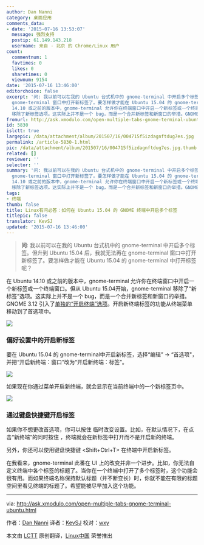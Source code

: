 ```yaml
---
author: Dan Nanni
category: 桌面应用
comments_data:
- date: '2015-07-16 13:53:07'
  message: 强烈支持
  postip: 61.149.143.218
  username: 来自 - 北京 的 Chrome/Linux 用户
count:
  commentnum: 1
  favtimes: 0
  likes: 0
  sharetimes: 0
  viewnum: 9154
date: '2015-07-16 13:46:00'
editorchoice: false
excerpt: '问: 我以前可以在我的 Ubuntu 台式机中的 gnome-terminal 中开启多个标签。但升到 Ubuntu 15.04 后，我就无法再在
  gnome-terminal 窗口中打开新标签了。要怎样做才能在 Ubuntu 15.04 的 gnome-terminal 中打开标签呢？  在 Ubuntu
  14.10 或之前的版本中，gnome-terminal 允许你在终端窗口中开启一个新标签或一个终端窗口。但从 Ubuntu 15.04开始，gnome-terminal
  移除了新标签选项。这实际上并不是一个 bug，而是一个合并新标签和新窗口的举措。GNOME 3.12 引入了单独的开启终端选项。开启新终端标签的功能从终端菜单移动到了首选项中。'
fromurl: http://ask.xmodulo.com/open-multiple-tabs-gnome-terminal-ubuntu.html
id: 5830
islctt: true
largepic: /data/attachment/album/201507/16/004715f5izdagnftdug7es.jpg
permalink: /article-5830-1.html
pic: /data/attachment/album/201507/16/004715f5izdagnftdug7es.jpg.thumb.jpg
related: []
reviewer: ''
selector: ''
summary: '问: 我以前可以在我的 Ubuntu 台式机中的 gnome-terminal 中开启多个标签。但升到 Ubuntu 15.04 后，我就无法再在
  gnome-terminal 窗口中打开新标签了。要怎样做才能在 Ubuntu 15.04 的 gnome-terminal 中打开标签呢？  在 Ubuntu
  14.10 或之前的版本中，gnome-terminal 允许你在终端窗口中开启一个新标签或一个终端窗口。但从 Ubuntu 15.04开始，gnome-terminal
  移除了新标签选项。这实际上并不是一个 bug，而是一个合并新标签和新窗口的举措。GNOME 3.12 引入了单独的开启终端选项。开启新终端标签的功能从终端菜单移动到了首选项中。'
tags:
- 终端
thumb: false
title: Linux有问必答：如何在 Ubuntu 15.04 的 GNOME 终端中开启多个标签
titlepic: false
translator: KevSJ
updated: '2015-07-16 13:46:00'
---
```



> 
> **问**: 我以前可以在我的 Ubuntu 台式机中的 gnome-terminal 中开启多个标签。但升到 Ubuntu 15.04 后，我就无法再在 gnome-terminal 窗口中打开新标签了。要怎样做才能在 Ubuntu 15.04 的 gnome-terminal 中打开标签呢？
> 
> 
> 


在 Ubuntu 14.10 或之前的版本中，gnome-terminal 允许你在终端窗口中开启一个新标签或一个终端窗口。但从 Ubuntu 15.04开始，gnome-terminal 移除了“新标签”选项。这实际上并不是一个 bug，而是一个合并新标签和新窗口的举措。GNOME 3.12 引入了[单独的“开启终端”选项](http://worldofgnome.org/opening-a-new-terminal-tabwindow-in-gnome-3-12/)。开启新终端标签的功能从终端菜单移动到了首选项中。


![](/data/attachment/album/201507/16/004715f5izdagnftdug7es.jpg)


### 偏好设置中的开启新标签


要在 Ubuntu 15.04 的 gnome-terminal中开启新标签，选择“编辑” -> “首选项"，并把“开启新终端：窗口”改为“开启新终端：标签”。


![](/data/attachment/album/201507/16/004716pb0b4ydnnuioy5po.jpg)


如果现在你通过菜单开启新终端，就会显示在当前终端中的一个新标签页中。


![](/data/attachment/album/201507/16/004719o83w4hhypjfpu5oy.jpg)


### 通过键盘快捷键开启标签


如果你不想更改首选项，你可以按住 临时改变设置。比如，在默认情况下，在点击“新终端”的同时按住 ，终端就会在新标签中打开而不是开启新的终端。


另外，你还可以使用键盘快捷键 <Shift+Ctrl+T> 在终端中开启新标签。


在我看来，gnome-terminal 此番在 UI 上的改变并非一个进步。比如，你无法自定义终端中各个标签的标题了。当你在一个终端中打开了多个标签时，这个功能会很有用。而如果终端名称保持默认标题（并不断变长）时，你就不能在有限的标题空间里看见终端的标题了。希望能被尽早加入这个功能。




---


via: <http://ask.xmodulo.com/open-multiple-tabs-gnome-terminal-ubuntu.html>


作者：[Dan Nanni](http://ask.xmodulo.com/author/nanni) 译者：[KevSJ](https://github.com/KevSJ) 校对：[wxy](https://github.com/wxy)


本文由 [LCTT](https://github.com/LCTT/TranslateProject) 原创翻译，[Linux中国](https://linux.cn/) 荣誉推出